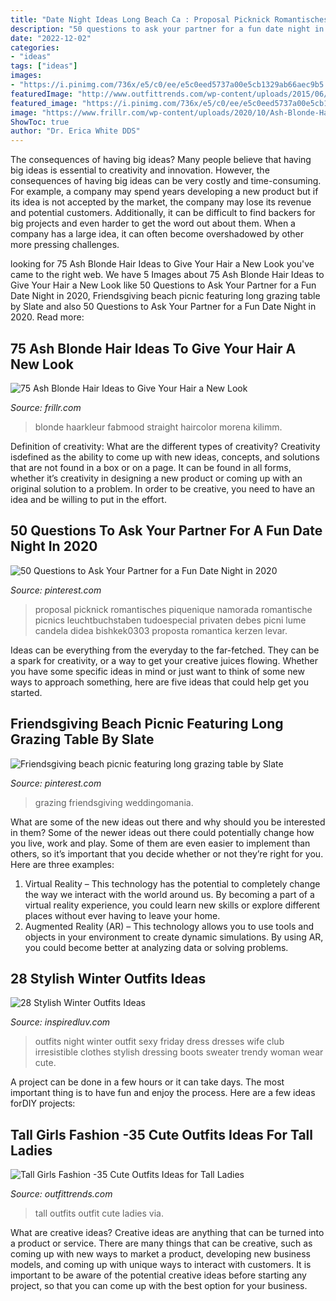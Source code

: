 ```yaml
---
title: "Date Night Ideas Long Beach Ca : Proposal Picknick Romantisches Piquenique Namorada Romantische Picnics Leuchtbuchstaben Tudoespecial Privaten Debes Picni Lume Candela Didea Bishkek0303 Proposta Romantica Kerzen Levar"
description: "50 questions to ask your partner for a fun date night in 2020"
date: "2022-12-02"
categories:
- "ideas"
tags: ["ideas"]
images:
- "https://i.pinimg.com/736x/e5/c0/ee/e5c0eed5737a00e5cb1329ab66aec9b5.jpg"
featuredImage: "http://www.outfittrends.com/wp-content/uploads/2015/06/tall-girls-work-outfit.jpg"
featured_image: "https://i.pinimg.com/736x/e5/c0/ee/e5c0eed5737a00e5cb1329ab66aec9b5.jpg"
image: "https://www.frillr.com/wp-content/uploads/2020/10/Ash-Blonde-Hair-4.jpg"
ShowToc: true
author: "Dr. Erica White DDS"
---
```



The consequences of having big ideas?
Many people believe that having big ideas is essential to creativity and innovation. However, the consequences of having big ideas can be very costly and time-consuming. For example, a company may spend years developing a new product but if its idea is not accepted by the market, the company may lose its revenue and potential customers. Additionally, it can be difficult to find backers for big projects and even harder to get the word out about them. When a company has a large idea, it can often become overshadowed by other more pressing challenges.

	

		
looking for 75 Ash Blonde Hair Ideas to Give Your Hair a New Look you've came to the right web. We have 5 Images about 75 Ash Blonde Hair Ideas to Give Your Hair a New Look like 50 Questions to Ask Your Partner for a Fun Date Night in 2020, Friendsgiving beach picnic featuring long grazing table by Slate and also 50 Questions to Ask Your Partner for a Fun Date Night in 2020. Read more:
		
    
## 75 Ash Blonde Hair Ideas To Give Your Hair A New Look

<img loading=lazy src="https://www.frillr.com/wp-content/uploads/2020/10/Ash-Blonde-Hair-4.jpg" onerror="this.onerror=null;this.src='https://tse3.mm.bing.net/th?id=OIP.-2RUk8DWrsAbrNxQS1ZNFAHaLs&amp;pid=15.1';" alt="75 Ash Blonde Hair Ideas to Give Your Hair a New Look">

_Source: frillr.com_

>blonde haarkleur fabmood straight haircolor morena kilimm. 

	

Definition of creativity: What are the different types of creativity?
Creativity isdefined as the ability to come up with new ideas, concepts, and solutions that are not found in a box or on a page. It can be found in all forms, whether it’s creativity in designing a new product or coming up with an original solution to a problem. In order to be creative, you need to have an idea and be willing to put in the effort.

    
## 50 Questions To Ask Your Partner For A Fun Date Night In 2020

<img loading=lazy src="https://i.pinimg.com/736x/ac/e5/ba/ace5ba5045d38e488667cd0dd28494cc.jpg" onerror="this.onerror=null;this.src='https://tse1.mm.bing.net/th?id=OIP._vNwIrh1NE7rAe1eU62f0QHaLH&amp;pid=15.1';" alt="50 Questions to Ask Your Partner for a Fun Date Night in 2020">

_Source: pinterest.com_

>proposal picknick romantisches piquenique namorada romantische picnics leuchtbuchstaben tudoespecial privaten debes picni lume candela didea bishkek0303 proposta romantica kerzen levar. 

	

Ideas can be everything from the everyday to the far-fetched. They can be a spark for creativity, or a way to get your creative juices flowing. Whether you have some specific ideas in mind or just want to think of some new ways to approach something, here are five ideas that could help get you started.

    
## Friendsgiving Beach Picnic Featuring Long Grazing Table By Slate

<img loading=lazy src="https://i.pinimg.com/736x/e5/c0/ee/e5c0eed5737a00e5cb1329ab66aec9b5.jpg" onerror="this.onerror=null;this.src='https://tse4.mm.bing.net/th?id=OIP.WHXHhsolAO7G19zWMyNf0AHaLH&amp;pid=15.1';" alt="Friendsgiving beach picnic featuring long grazing table by Slate">

_Source: pinterest.com_

>grazing friendsgiving weddingomania. 

	

What are some of the new ideas out there and why should you be interested in them?
Some of the newer ideas out there could potentially change how you live, work and play. Some of them are even easier to implement than others, so it’s important that you decide whether or not they’re right for you. Here are three examples: 
1) Virtual Reality – This technology has the potential to completely change the way we interact with the world around us. By becoming a part of a virtual reality experience, you could learn new skills or explore different places without ever having to leave your home. 
2) Augmented Reality (AR) – This technology allows you to use tools and objects in your environment to create dynamic simulations. By using AR, you could become better at analyzing data or solving problems.

    
## 28 Stylish Winter Outfits Ideas

<img loading=lazy src="http://www.inspiredluv.com/wp-content/uploads/2016/12/25-Stylish-Winter-Outfits-Ideas-29.jpg" onerror="this.onerror=null;this.src='https://tse2.mm.bing.net/th?id=OIP.qg1R2QzVSMQkWj0ZgEnLQAAAAA&amp;pid=15.1';" alt="28 Stylish Winter Outfits Ideas">

_Source: inspiredluv.com_

>outfits night winter outfit sexy friday dress dresses wife club irresistible clothes stylish dressing boots sweater trendy woman wear cute. 

	

A project can be done in a few hours or it can take days. The most important thing is to have fun and enjoy the process. Here are a few ideas forDIY projects: 

    
## Tall Girls Fashion -35 Cute Outfits Ideas For Tall Ladies

<img loading=lazy src="http://www.outfittrends.com/wp-content/uploads/2015/06/tall-girls-work-outfit.jpg" onerror="this.onerror=null;this.src='https://tse2.mm.bing.net/th?id=OIP.ON9EeA_Rqixgc1h5HhqzAgHaLG&amp;pid=15.1';" alt="Tall Girls Fashion -35 Cute Outfits Ideas for Tall Ladies">

_Source: outfittrends.com_

>tall outfits outfit cute ladies via. 

	

What are creative ideas?
Creative ideas are anything that can be turned into a product or service. There are many things that can be creative, such as coming up with new ways to market a product, developing new business models, and coming up with unique ways to interact with customers. It is important to be aware of the potential creative ideas before starting any project, so that you can come up with the best option for your business.

